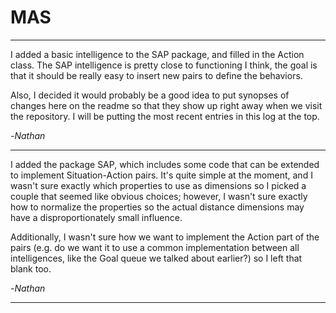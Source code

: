 MAS
===
----
I added a basic intelligence to the SAP package, and filled in the Action class. The SAP intelligence is pretty close to functioning I think, the goal is that it should be really easy to insert new pairs to define the behaviors.

Also, I decided it would probably be a good idea to put synopses of changes here on the readme so that they show up right away when we visit the repository. I will be putting the most recent entries in this log at the top.

-_Nathan_

----
I added the package SAP, which includes some code that can be extended to implement Situation-Action pairs. It's quite simple at the moment, and I wasn't sure exactly which properties to use as dimensions so I picked a couple that seemed like obvious choices; however, I wasn't sure exactly how to normalize the properties so the actual distance dimensions may have a disproportionately small influence.

Additionally, I wasn't sure how we want to implement the Action part of the pairs (e.g. do we want it to use a common implementation between all intelligences, like the Goal queue we talked about earlier?) so I left that blank too.

-_Nathan_

----
